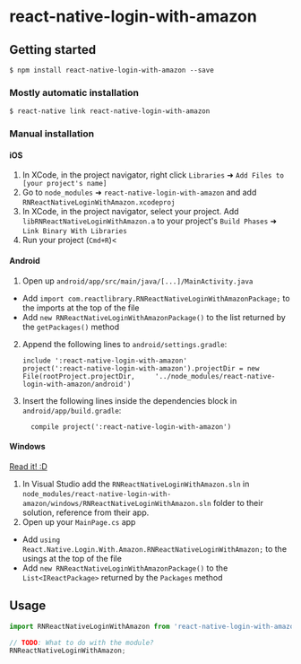 # react-native-login-with-amazon

## Getting started

`$ npm install react-native-login-with-amazon --save`

### Mostly automatic installation

`$ react-native link react-native-login-with-amazon`

### Manual installation

#### iOS

1. In XCode, in the project navigator, right click `Libraries` ➜ `Add Files to [your project's name]`
2. Go to `node_modules` ➜ `react-native-login-with-amazon` and add `RNReactNativeLoginWithAmazon.xcodeproj`
3. In XCode, in the project navigator, select your project. Add `libRNReactNativeLoginWithAmazon.a` to your project's `Build Phases` ➜ `Link Binary With Libraries`
4. Run your project (`Cmd+R`)<

#### Android

1. Open up `android/app/src/main/java/[...]/MainActivity.java`

- Add `import com.reactlibrary.RNReactNativeLoginWithAmazonPackage;` to the imports at the top of the file
- Add `new RNReactNativeLoginWithAmazonPackage()` to the list returned by the `getPackages()` method

2. Append the following lines to `android/settings.gradle`:
   ```
   include ':react-native-login-with-amazon'
   project(':react-native-login-with-amazon').projectDir = new File(rootProject.projectDir, 	'../node_modules/react-native-login-with-amazon/android')
   ```
3. Insert the following lines inside the dependencies block in `android/app/build.gradle`:
   ```
     compile project(':react-native-login-with-amazon')
   ```

#### Windows

[Read it! :D](https://github.com/ReactWindows/react-native)

1. In Visual Studio add the `RNReactNativeLoginWithAmazon.sln` in `node_modules/react-native-login-with-amazon/windows/RNReactNativeLoginWithAmazon.sln` folder to their solution, reference from their app.
2. Open up your `MainPage.cs` app

- Add `using React.Native.Login.With.Amazon.RNReactNativeLoginWithAmazon;` to the usings at the top of the file
- Add `new RNReactNativeLoginWithAmazonPackage()` to the `List<IReactPackage>` returned by the `Packages` method

## Usage

```javascript
import RNReactNativeLoginWithAmazon from 'react-native-login-with-amazon';

// TODO: What to do with the module?
RNReactNativeLoginWithAmazon;
```
